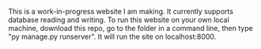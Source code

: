 This is a work-in-progress website I am making. It currently supports database reading and writing.
To run this website on your own local machine, download this repo, go to the folder in a command line, then type "py manage.py runserver".
It will run the site on localhost:8000.
